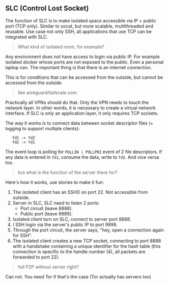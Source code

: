 ## SLC (Control Lost Socket)

The function of SLC is to make isolated space accessible via IP + public port (TCP only). Similar to socat, but more scalable, multithreaded and reusable. Use case not only SSH, all applications that use TCP can be integrated with SLC.

> What kind of isolated room, for example?

Any environment does not have access to login via public IP. For example isolated docker whose ports are not exposed to the public.
Even a personal laptop can.
The important thing is that there is an internet connection.

This is for conditions that can be accessed from the outside, but cannot be accessed from the outside.

> like wireguard/tailscale.com

Practically all VPNs should do that. Only the VPN needs to touch the network layer. In other words, it is necessary to create a virtual network interface. If SLC is only an application layer, it only requires TCP sockets.

The way it works is to connect data between socket descriptor files (+ logging to support multiple clients):
```
   fd1 -> fd2
   fd2 -> fd1
```
The event loop is polling for `POLLIN | POLLPRI` event of 2 file descriptors. If any data is entered in `fd1`, consume the data, write to `fd2`. And vice versa too.

> but what is the function of the server there for?

Here's how it works, use stories to make it fun:

1) The isolated client has an SSHD on port 22. Not accessible from outside.
2) Server in SLC, SLC need to listen 2 ports:
     - Port circuit (leave 8888).
     - Public port (leave 9999).
3) Isolated client turn on SLC, connect to server port 8888.
4) I SSH login via the server's public IP to port 9999.
5) Through the port circuit, the server says, "hey, open a connection again for SSH".
6) The isolated client creates a new TCP socket, connecting to port 8888 with a handshake containing a unique identifier for the hash table (this connection is specific to the handle number (4), all packets are forwarded to port 22).

> full P2P without server right?

Can not. You need Tor if that's the case (Tor actually has servers too)
